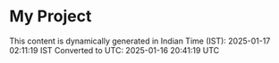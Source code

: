 # My Project

This content is dynamically generated in Indian Time (IST): 2025-01-17 02:11:19 IST
Converted to UTC: 2025-01-16 20:41:19 UTC
